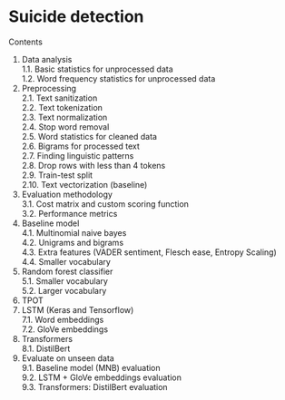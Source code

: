 # Suicide detection

Contents

1. Data analysis\
1.1. Basic statistics for unprocessed data\
1.2. Word frequency statistics for unprocessed data
2. Preprocessing\
2.1. Text sanitization\
2.2. Text tokenization\
2.3. Text normalization\
2.4. Stop word removal\
2.5. Word statistics for cleaned data\
2.6. Bigrams for processed text\
2.7. Finding linguistic patterns\
2.8. Drop rows with less than 4 tokens\
2.9. Train-test split\
2.10. Text vectorization (baseline)
3. Evaluation methodology\
3.1. Cost matrix and custom scoring function\
3.2. Performance metrics
4. Baseline model\
4.1. Multinomial naive bayes\
4.2. Unigrams and bigrams\
4.3. Extra features (VADER sentiment, Flesch ease, Entropy Scaling)\
4.4. Smaller vocabulary
5. Random forest classifier\
5.1. Smaller vocabulary\
5.2. Larger vocabulary
6. TPOT
7. LSTM (Keras and Tensorflow)\
7.1. Word embeddings\
7.2. GloVe embeddings
8. Transformers\
8.1. DistilBert
9. Evaluate on unseen data\
9.1. Baseline model (MNB) evaluation\
9.2. LSTM + GloVe embeddings evaluation\
9.3. Transformers: DistilBert evaluation
